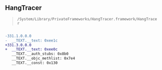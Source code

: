 ## HangTracer

> `/System/Library/PrivateFrameworks/HangTracer.framework/HangTracer`

```diff

-331.1.0.0.0
-  __TEXT.__text: 0xee1c
+331.3.0.0.0
+  __TEXT.__text: 0xee0c
   __TEXT.__auth_stubs: 0x8b0
   __TEXT.__objc_methlist: 0x7e4
   __TEXT.__const: 0x130

```
